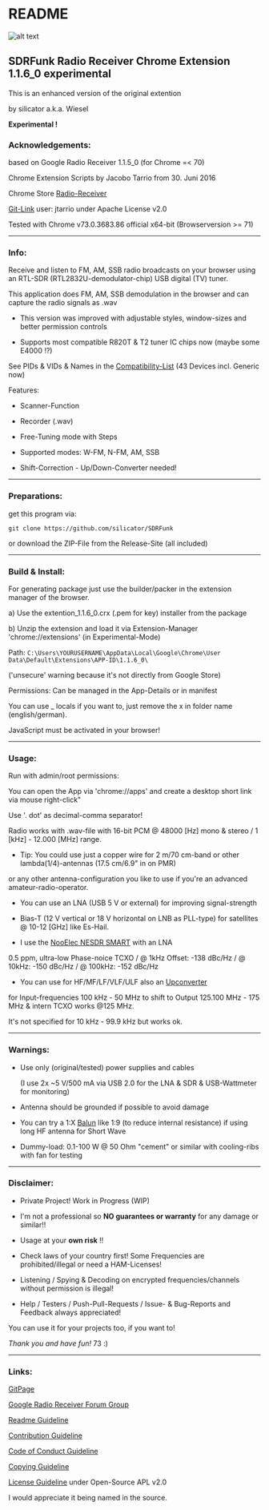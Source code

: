 # README

![alt text](https://github.com/silicator/SDRFunk/blob/master/docs/favicon.png "Logo SDRFunk")

## SDRFunk Radio Receiver Chrome Extension 1.1.6_0 experimental

This is an enhanced version of the original extention

by silicator a.k.a. Wiesel

**Experimental !**

### Acknowledgements:

based on Google Radio Receiver 1.1.5_0 (for Chrome =< 70)

Chrome Extension Scripts by Jacobo Tarrio from 30. Juni 2016

Chrome Store [Radio-Receiver](https://chrome.google.com/webstore/detail/radio-receiver/miieomcelenidlleokajkghmifldohpo)

[Git-Link](https://github.com/google/radioreceiver) user: jtarrio under Apache License v2.0

Tested with Chrome v73.0.3683.86 official x64-bit (Browserversion >= 71)

___

### Info:

Receive and listen to FM, AM, SSB radio broadcasts on your browser using an RTL-SDR (RTL2832U-demodulator-chip) USB digital (TV) tuner.

This application does FM, AM, SSB demodulation in the browser and can capture the radio signals as .wav

* This version was improved with adjustable styles, window-sizes and better permission controls

* Supports most compatible R820T & T2 tuner IC chips now (maybe some E4000 !?) 

See PIDs & VIDs & Names in the [Compatibility-List](docs/compatibility-list.csv) (43 Devices incl. Generic now)

Features:

* Scanner-Function

* Recorder (.wav)

* Free-Tuning mode with Steps

* Supported modes: W-FM, N-FM, AM, SSB

* Shift-Correction - Up/Down-Converter needed!

___

### Preparations:

get this program via:

`git clone https://github.com/silicator/SDRFunk`

or download the ZIP-File from the Release-Site (all included)

___

### Build & Install:

 For generating package just use the builder/packer in the extension manager of the browser.

a) Use the extention_1.1.6_0.crx (.pem for key) installer from the package

b) Unzip the extension and load it via Extension-Manager 'chrome://extensions' (in Experimental-Mode)

Path: `C:\Users\YOURUSERNAME\AppData\Local\Google\Chrome\User Data\Default\Extensions\APP-ID\1.1.6_0\`

('unsecure' warning because it's not directly from Google Store)

Permissions: Can be managed in the App-Details or in manifest

You can use _ locals if you want to, just remove the x in folder name (english/german).

JavaScript must be activated in your browser!

___

### Usage:

Run with admin/root permissions:

You can open the App via 'chrome://apps' and create a desktop short link via mouse right-click"

Use '. dot' as decimal-comma separator!

Radio works with .wav-file with 16-bit PCM @ 48000 [Hz] mono & stereo / 1 [kHz] - 12.000 [MHz] range.

- Tip: You could use just a copper wire for 2 m/70 cm-band or other lambda(1/4)-antennas (17.5 cm/6.9" in on PMR)

or any other antenna-configuration you like to use if you're an advanced amateur-radio-operator.

- You can use an LNA (USB 5 V or external) for improving signal-strength

- Bias-T (12 V vertical or 18 V horizontal on LNB as PLL-type) for satellites @ 10-12 [GHz] like Es-Hail.

- I use the [NooElec NESDR SMART](https://www.nooelec.com/store/sdr/sdr-receivers/nesdr/nesdr-smart-sdr.html) with an LNA

 0.5 ppm, ultra-low Phase-noice TCXO / @ 1kHz Offset: -138 dBc/Hz / @ 10kHz: -150 dBc/Hz / @ 100kHz: -152 dBc/Hz
 
- You can use for HF/MF/LF/VLF/ULF also an [Upconverter](https://www.amazon.de/Ham-Plus-zusammengebaut-benutzerdefiniertem-Frequenzbereich/dp/B076CYK8XZ/ref=pd_sbs_23_4/261-1084655-6713527?_encoding=UTF8&pd_rd_i=B076CYK8XZ&pd_rd_r=391428bd-af05-4e16-9e6d-e34dacb8f75b&pd_rd_w=IetOU&pd_rd_wg=UDmaE&pf_rd_p=74d946ea-18de-4443-bed6-d8837f922070&pf_rd_r=5E3NGBQXQGKN6E77P5BS&psc=1&refRID=5E3NGBQXQGKN6E77P5BS) 

for Input-frequencies 100 kHz - 50 MHz to shift to Output 125.100 MHz - 175 MHz & intern TCXO works @125 MHz. 

It's not specified for 10 kHz - 99.9 kHz but works ok. 
___

### Warnings:

- Use only (original/tested) power supplies and cables

  (I use 2x ~5 V/500 mA via USB 2.0 for the LNA & SDR & USB-Wattmeter for monitoring)

- Antenna should be grounded if possible to avoid damage

- You can try a 1:X [Balun](https://www.amazon.de/NooElec-Balun-One-Nine-Applications/dp/B00R09WHT6/ref=pd_sbs_147_10?_encoding=UTF8&pd_rd_i=B00R09WHT6&pd_rd_r=d2cac03b-cede-4982-8814-be89ebc173f6&pd_rd_w=nPtSC&pd_rd_wg=E6ycZ&pf_rd_p=74d946ea-18de-4443-bed6-d8837f922070&pf_rd_r=S5SHDCX2JMVDNEKXMZ4D&psc=1&refRID=S5SHDCX2JMVDNEKXMZ4D) like 1:9 (to reduce internal resistance) if using long HF antenna for Short Wave

- Dummy-load: 0.1-100 W @ 50 Ohm "cement" or similar with cooling-ribs with fan for testing

___

### Disclaimer:

- Private Project! Work in Progress (WIP)

- I'm not a professional so **NO guarantees or warranty** for any damage or similar!!

- Usage at your **own risk** !!

- Check laws of your country first! Some Frequencies are prohibited/illegal or need a HAM-Licenses!

- Listening / Spying & Decoding on encrypted frequencies/channels without permission is illegal!

* Help / Testers / Push-Pull-Requests / Issue- & Bug-Reports and Feedback always appreciated!

You can use it for your projects too, if you want to!

*Thank you and have fun!* 73 :)

___

### Links:

[GitPage](https://silicator.github.io/SDRFunk/)

[Google Radio Receiver Forum Group](https://groups.google.com/forum/#!forum/radioreceiver)

[Readme Guideline](README.md)

[Contribution Guideline](docs/CONTRIBUTING.md)

[Code of Conduct Guideline](docs/CODE_OF_CONDUCT.md)

[Copying Guideline](docs/COPYING.md)

[License Guideline](LICENSE.md) under Open-Source APL v2.0

I would appreciate it being named in the source.

